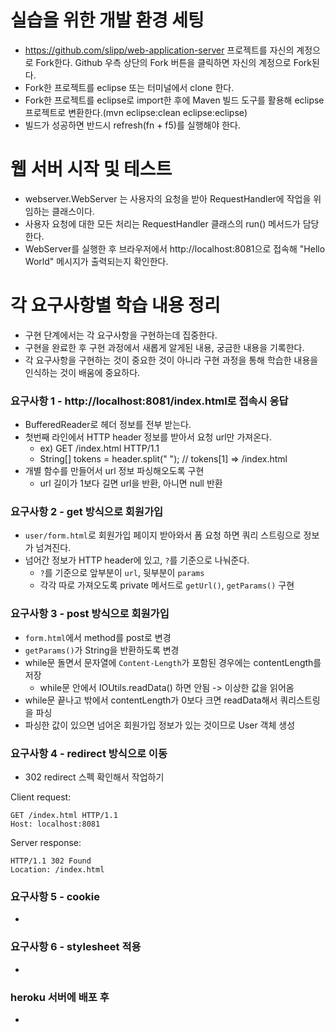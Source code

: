 # 실습을 위한 개발 환경 세팅

* https://github.com/slipp/web-application-server 프로젝트를 자신의 계정으로 Fork한다. Github 우측 상단의 Fork 버튼을 클릭하면 자신의 계정으로 Fork된다.
* Fork한 프로젝트를 eclipse 또는 터미널에서 clone 한다.
* Fork한 프로젝트를 eclipse로 import한 후에 Maven 빌드 도구를 활용해 eclipse 프로젝트로 변환한다.(mvn eclipse:clean eclipse:eclipse)
* 빌드가 성공하면 반드시 refresh(fn + f5)를 실행해야 한다.

# 웹 서버 시작 및 테스트

* webserver.WebServer 는 사용자의 요청을 받아 RequestHandler에 작업을 위임하는 클래스이다.
* 사용자 요청에 대한 모든 처리는 RequestHandler 클래스의 run() 메서드가 담당한다.
* WebServer를 실행한 후 브라우저에서 http://localhost:8081으로 접속해 "Hello World" 메시지가 출력되는지 확인한다.

# 각 요구사항별 학습 내용 정리

* 구현 단계에서는 각 요구사항을 구현하는데 집중한다.
* 구현을 완료한 후 구현 과정에서 새롭게 알게된 내용, 궁금한 내용을 기록한다.
* 각 요구사항을 구현하는 것이 중요한 것이 아니라 구현 과정을 통해 학습한 내용을 인식하는 것이 배움에 중요하다.

### 요구사항 1 - http://localhost:8081/index.html로 접속시 응답

* BufferedReader로 헤더 정보를 전부 받는다.
* 첫번째 라인에서 HTTP header 정보를 받아서 요청 url만 가져온다.
  * ex) GET /index.html HTTP/1.1
  * String[] tokens = header.split(" "); // tokens[1] => /index.html
* 개별 함수를 만들어서 url 정보 파싱해오도록 구현
  * url 길이가 1보다 길면 url을 반환, 아니면 null 반환

### 요구사항 2 - get 방식으로 회원가입

* `user/form.html`로 회원가입 페이지 받아와서 폼 요청 하면 쿼리 스트링으로 정보가 넘겨진다.
* 넘어간 정보가 HTTP header에 있고, `?`를 기준으로 나눠준다.
  * `?`를 기준으로 앞부분이 `url`, 뒷부분이 `params`
  * 각각 따로 가져오도록 private 메서드로 `getUrl()`, `getParams()` 구현

### 요구사항 3 - post 방식으로 회원가입

* `form.html`에서 method를 post로 변경
* `getParams()`가 String을 반환하도록 변경
* while문 돌면서 문자열에 `Content-Length`가 포함된 경우에는 contentLength를 저장
  * while문 안에서 IOUtils.readData() 하면 안됨 -> 이상한 값을 읽어옴
* while문 끝나고 밖에서 contentLength가 0보다 크면 readData해서 쿼리스트링을 파싱
* 파싱한 값이 있으면 넘어온 회원가입 정보가 있는 것이므로 User 객체 생성

### 요구사항 4 - redirect 방식으로 이동

* 302 redirect 스펙 확인해서 작업하기

Client request:
```
GET /index.html HTTP/1.1
Host: localhost:8081
```

Server response:
```
HTTP/1.1 302 Found
Location: /index.html
```

### 요구사항 5 - cookie

* 

### 요구사항 6 - stylesheet 적용

* 

### heroku 서버에 배포 후

* 